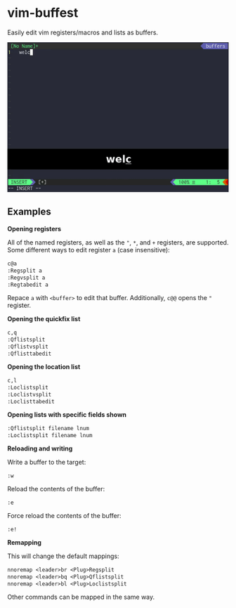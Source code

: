 # vim-buffest

Easily edit vim registers/macros and lists as buffers.

![demo video](/media/demo.gif?raw=true)

## Examples

**Opening registers**

All of the named registers, as well as the `"`, `*`, and `+` registers, are supported.
Some different ways to edit register `a` (case insensitive):

```
c@a
:Regsplit a
:Regvsplit a
:Regtabedit a
```

Repace `a` with `<buffer>` to edit that buffer.
Additionally, `c@@` opens the `"` register.

**Opening the quickfix list**

```
c,q
:Qflistsplit
:Qflistvsplit
:Qflisttabedit
```

**Opening the location list**

```
c,l
:Loclistsplit
:Loclistvsplit
:Loclisttabedit
```

**Opening lists with specific fields shown**

```
:Qflistsplit filename lnum
:Loclistsplit filename lnum
```

**Reloading and writing**

Write a buffer to the target:

```
:w
```

Reload the contents of the buffer:

```
:e
```

Force reload the contents of the buffer:

```
:e!
```

**Remapping**

This will change the default mappings:

```
nnoremap <leader>br <Plug>Regsplit
nnoremap <leader>bq <Plug>Qflistsplit
nnoremap <leader>bl <Plug>Loclistsplit
```

Other commands can be mapped in the same way.
